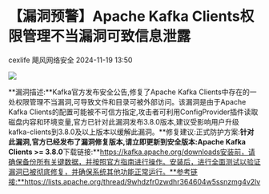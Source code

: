 #  【漏洞预警】Apache Kafka Clients权限管理不当漏洞可致信息泄露   
cexlife  飓风网络安全   2024-11-19 13:50  
  
![](https://mmbiz.qpic.cn/mmbiz_png/ibhQpAia4xu019dc8yxarexIEx97oF3hOtlTibx7hfaz4tCFJPXcoJxUDS1GYa7gG4Hxh5VyaHSqeHFKmNZ8PnpGQ/640?wx_fmt=png&from=appmsg "")  
  
**漏洞描述:**Kafka官方发布安全公告,修复了Apache Kafka Clients中存在的一处权限管理不当漏洞,可导致文件和目录可被外部访问。该漏洞是由于Apache Kafka Clients的配置可能被不可信方指定,攻击者可利用ConfigProvider插件读取磁盘内容和环境变量,官方已针对此漏洞发布3.8.0版本,建议受影响用户升级 kafka-clients到3.8.0及以上版本以缓解此漏洞。**修复建议:正式防护方案:**针对此漏洞,官方已经发布了漏洞修复版本,请立即更新到安全版本:Apache Kafka Clients >= 3.8.0**下载链接:**https://kafka.apache.org/downloads安装前，请确保备份所有关键数据，并按照官方指南进行操作。安装后，进行全面测试以验证漏洞已被彻底修复，并确保系统其他功能正常运行。**参考链接:**https://lists.apache.org/thread/9whdzfr0zwdhr364604w5ssnzmg4v2lv  
  
